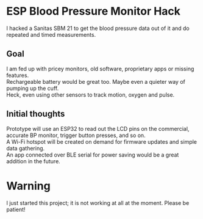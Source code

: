 # ESP Blood Pressure Monitor Hack
I hacked a Sanitas SBM 21 to get the blood pressure data out of it and do repeated and timed measurements. 

## Goal
I am fed up with pricey monitors, old software, proprietary apps or missing features.  
Rechargeable battery would be great too. Maybe even a quieter way of pumping up the cuff.  
Heck, even using other sensors to track motion, oxygen and pulse.  

## Initial thoughts
Prototype will use an ESP32 to read out the LCD pins on the commercial, accurate BP monitor, trigger button presses, and so on.  
A Wi-Fi hotspot will be created on demand for firmware updates and simple data gathering.  
An app connected over BLE serial for power saving would be a great addition in the future.  

# Warning
I just started this project; it is not working at all at the moment. Please be patient!
